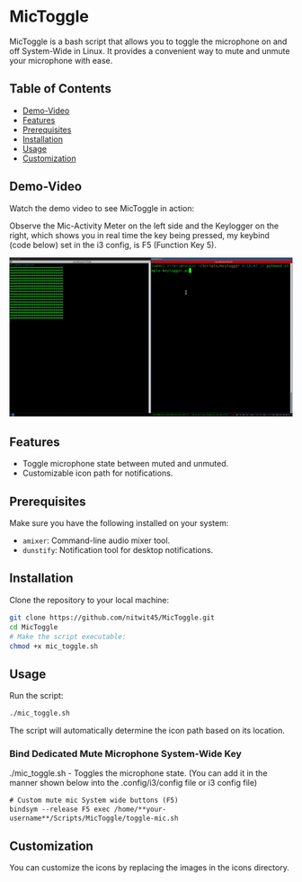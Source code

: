 # MicToggle

MicToggle is a bash script that allows you to toggle the microphone on and off System-Wide in Linux. It provides a convenient way to mute and unmute your microphone with ease.

## Table of Contents
- [Demo-Video](#Demo-Video)
- [Features](#features)
- [Prerequisites](#prerequisites)
- [Installation](#installation)
- [Usage](#usage)
- [Customization](#customization)
  
## Demo-Video

Watch the demo video to see MicToggle in action:

Observe the Mic-Activity Meter on the left side and the Keylogger on the right, which shows you in real time the key being pressed, my keybind (code below) set in the i3 config, is F5 (Function Key 5).

![MicToggle Demo](Demo.gif)

## Features

- Toggle microphone state between muted and unmuted.
- Customizable icon path for notifications.

## Prerequisites

Make sure you have the following installed on your system:

- `amixer`: Command-line audio mixer tool.
- `dunstify`: Notification tool for desktop notifications.

## Installation

Clone the repository to your local machine:

```bash
git clone https://github.com/nitwit45/MicToggle.git
cd MicToggle
# Make the script executable:
chmod +x mic_toggle.sh
```
## Usage

Run the script:
```bash
./mic_toggle.sh
```
The script will automatically determine the icon path based on its location.

### Bind Dedicated Mute Microphone System-Wide Key

./mic_toggle.sh - Toggles the microphone state. (You can add it in the manner shown below into the .config/i3/config file or i3 config file)

```
# Custom mute mic System wide buttons (F5)
bindsym --release F5 exec /home/**your-username**/Scripts/MicToggle/toggle-mic.sh		
```

## Customization

You can customize the icons by replacing the images in the icons directory.
